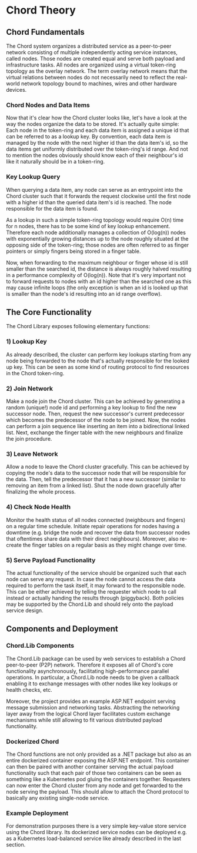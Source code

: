 
# Chord Theory

## Chord Fundamentals
The Chord system organizes a distributed service as a peer-to-peer network consisting of
multiple independently acting service instances, called nodes. Those nodes are created
equal and serve both payload and infrastructure tasks. All nodes are organized using a virtual
token-ring topology as the overlay network. The term overlay network means that the virtual
relations between nodes do not necessarily need to reflect the real-world network topology
bound to machines, wires and other hardware devices.

### Chord Nodes and Data Items
Now that it's clear how the Chord cluster looks like, let's have a look at the way the nodes 
organize the data to be stored. It's actually quite simple: Each node in the token-ring
and each data item is assigned a unique id that can be referred to as a lookup key.
By convention, each data item is managed by the node with the next higher id than the 
data item's id, so the data items get uniformly distributed over the token-ring's id range.
And not to mention the nodes obviously should know each of their neighbour's id like it
naturally should be in a token-ring.

### Key Lookup Query
When querying a data item, any node can serve as an entrypoint into the Chord cluster
such that it forwards the request clockwise until the first node with a higher id than
the queried data item's id is reached. The node responsible for the data item is found.

As a lookup in such a simple token-ring topology would require O(n) time for n nodes, there
has to be some kind of key lookup enhancement. Therefore each node additionally manages
a collection of O(log(n)) nodes with exponentially growing distances up to the node roughly
situated at the opposing side of the token-ring; those nodes are often referred to as finger
pointers or simply fingers being stored in a finger table.

Now, when forwarding to the maximum neighbour or finger
whose id is still smaller than the searched id, the distance is always roughly
halved resulting in a performance complexity of O(log(n)). Note that it's very important
not to forward requests to nodes with an id higher than the searched one as this may cause
infinite loops (the only exception is when an id is looked up that is smaller than the
node's id resulting into an id range overflow).

## The Core Functionality
The Chord Library exposes following elementary functions:

### 1) Lookup Key
As already described, the cluster can perform key lookups starting from any node being
forwarded to the node that's actually responsible for the looked up key. This can be
seen as some kind of routing protocol to find resources in the Chord token-ring.

### 2) Join Network
Make a node join the Chord cluster. This can be achieved by generating a random (unique!) node id
and performing a key lookup to find the new successor node. Then, request the new successor's
current predecessor which becomes the predecessor of the node to be joined. Now, the
nodes can perform a join sequence like inserting an item into a bidirectional linked list.
Next, exchange the finger table with the new neighbours and finalize the join procedure.

### 3) Leave Network
Allow a node to leave the Chord cluster gracefully. This can be achieved by copying the node's
data to the successor node that will be responsible for the data. Then, tell the predecessor
that it has a new successor (similar to removing an item from a linked list). Shut the node
down gracefully after finalizing the whole process.

### 4) Check Node Health
Monitor the health status of all nodes connected (neighbours and fingers) on a regular
time schedule. Initiate repair operations for nodes having a downtime (e.g. bridge the node
and recover the data from successor nodes that oftentimes share data with their direct neighbours).
Moreover, also re-create the finger tables on a regular basis as they might change over time.

### 5) Serve Payload Functionality
The actual functionality of the service should be organized such that each node can serve
any request. In case the node cannot access the data required to perform the task itself, it may
forward to the responsible node. This can be either achieved by telling the requester
which node to call instead or actually handing the results through (piggyback). Both policies
may be supported by the Chord.Lib and should rely onto the payload service design.

## Components and Deployment

### Chord.Lib Components
The Chord.Lib package can be used by web services to establish a Chord peer-to-peer (P2P) network.
Therefore it exposes all of Chord's core functionality asynchronously, facilitating 
high-performance parallel operations. In particular, a Chord.Lib node needs to be given a
callback enabling it to exchange messages with other nodes like key lookups or health checks, etc.

Moreover, the project provides an example ASP.NET endpoint serving message submission
and networking tasks. Abstracting the networking layer away from the logical Chord layer
facilitates custom exchange mechanisms while still allowing to fit various distributed
payload functionality.

### Dockerized Chord
The Chord functions are not only provided as a .NET package but also as an entire dockerized
container exposing the ASP.NET endpoint. This container can then be paired with another
container serving the actual payload functionality such that each pair of those two containers
can be seen as something like a Kubernetes pod gluing the containers together. Requesters can
now enter the Chord cluster from any node and get forwarded to the node serving the payload.
This should allow to attach the Chord protocol to basically any existing single-node service.

### Example Deployment
For demonstration purposes there is a very simple key-value store service using the Chord library.
Its dockerized service nodes can be deployed e.g. as a Kubernetes load-balanced service
like already described in the last section.
